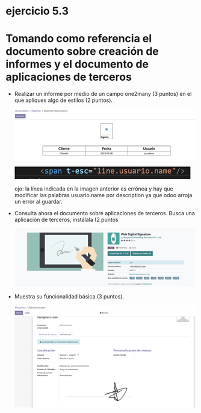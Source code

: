 # ejercicio 5.3

# Tomando como referencia el documento sobre creación de informes y el documento de aplicaciones de terceros

- Realizar un informe por medio de un campo one2many (3 puntos) en el que apliques algo de estilos (2 puntos).

     ![](./assets/punto1_y_2%20actividad5-3.png)

     ![](./assets/punto2%20actividad%205-3.png)

     ojo: la línea indicada en la imagen anterior es errónea y hay que modificar las palabras usuario.name por description ya que odoo arroja un error al guardar.


- Consulta ahora el documento sobre aplicaciones de terceros. Busca una aplicación de terceros, instálala (2 puntos

     ![](./assets/punto3%20actividad%205_3.png)


- Muestra su funcionalidad básica (3 puntos).

     ![](./assets/punto4%20actividad%205_3.png)